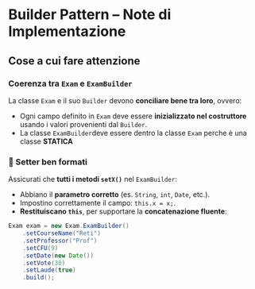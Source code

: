 # Builder Pattern – Note di Implementazione

## Cose a cui fare attenzione

### Coerenza tra `Exam` e `ExamBuilder`
La classe `Exam` e il suo `Builder` devono **conciliare bene tra loro**, ovvero:
- Ogni campo definito in `Exam` deve essere **inizializzato nel costruttore** usando i valori provenienti dal `Builder`.
- La classe `ExamBuilder`deve essere dentro la classe `Exam` perche è una classe **STATICA**

### 🧩 Setter ben formati
Assicurati che **tutti i metodi `setX()`** nel `ExamBuilder`:
- Abbiano il **parametro corretto** (es. `String`, `int`, `Date`, etc.).
- Impostino correttamente il campo: `this.x = x;`.
- **Restituiscano `this`**, per supportare la **concatenazione fluente**:
```java
Exam exam = new Exam.ExamBuilder()
    .setCourseName("Reti")
    .setProfessor("Prof")
    .setCFU(9)
    .setDate(new Date())
    .setVote(30)
    .setLaude(true)
    .build();
